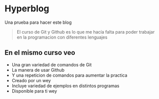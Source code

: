 # Hyperblog 
Una prueba para hacer este blog 
> El curso de Git y Github es lo que me hacía falta para poder trabajar en la programacion con diferentes lenguajes

## En el mismo curso veo 
* Una gran variedad de comandos de Git
* La manera de usar Github
* Y una repeticion de comandos para aumentar la practica
* Creado por un wey
* Incluye variedad de ejemplos en distintos programas
* Disponible para ti wey